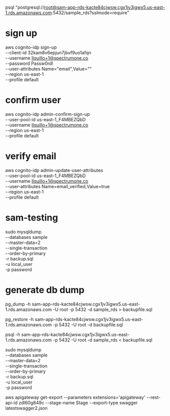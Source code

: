 psql "postgresql://root@sam-app-rds-kacte84cjwsw.cgx1jv3igwx5.us-east-1.rds.amazonaws.com:5432/sample_rds?sslmode=require"

# sign up
aws cognito-idp sign-up \
    --client-id 32kam8v6epjun7jbvf9uo1afqn \
    --username llquillo+1@spectrumone.co \
    --password Passw0rd! \
    --user-attributes Name="email",Value="" \
    --region us-east-1 \
    --profile default 

# confirm user
aws cognito-idp admin-confirm-sign-up \
    --user-pool-id us-east-1_F4MBEZQbD \
    --username llquillo+1@spectrumone.co \
    --region  us-east-1 \
    --profile default 

# verify email
aws cognito-idp admin-update-user-attributes \
    --user-pool-id us-east-1_F4MBEZQbD \
    --username llquillo+1@spectrumone.co \
    --user-attributes Name=email_verified,Value=true \
    --region us-east-1 \
    --profile default

# sam-testing

sudo mysqldump \
    --databases sample \
    --master-data=2  \
    --single-transaction \
    --order-by-primary \
    -r backup.sql \
    -u local_user \
    -p password 

# generate db dump

 pg_dump -h sam-app-rds-kacte84cjwsw.cgx1jv3igwx5.us-east-1.rds.amazonaws.com -U root -p 5432 -d sample_rds > backupfile.sql

 pg_restore -h sam-app-rds-kacte84cjwsw.cgx1jv3igwx5.us-east-1.rds.amazonaws.com -p 5432 -U root -d backupfile.sql

 psql -h sam-app-rds-kacte84cjwsw.cgx1jv3igwx5.us-east-1.rds.amazonaws.com -p 5432 -U root -d sample_rds < backupfile.sql

sudo mysqldump \
    --databases sample \
    --master-data=2  \
    --single-transaction \
    --order-by-primary \
    -r backup.sql \
    -u local_user \
    -p password 

aws apigateway get-export --parameters extensions='apigateway' --rest-api-id zdl60g849c --stage-name Stage --export-type swagger latestswagger2.json
